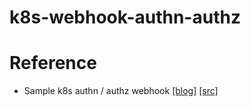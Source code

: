 # k8s-webhook-authn-authz

# Reference

* Sample k8s authn / authz webhook [[blog]](https://medium.com/google-cloud/kubernetes-webhook-authentication-authorization-with-minikube-67b2b385ffd1) [[src]](https://github.com/salrashid123/k8s_webhook_helloworld)
